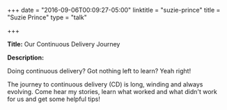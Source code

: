 +++
date = "2016-09-06T00:09:27-05:00"
linktitle = "suzie-prince"
title = "Suzie Prince"
type = "talk"

+++

<div class="span-15  ">
  <div class="span-15  last ">
  <p><strong>Title:</strong>
Our Continuous Delivery Journey
</p>

<p><strong>Description:</strong></p>

<p>
Doing continuous delivery? Got nothing left to learn? Yeah right!

The journey to continuous delivery (CD) is long, winding and always evolving. Come hear my stories, learn what worked and what didn't work for us and get some helpful tips! 

</p>
<p>

  </div>
</div>

